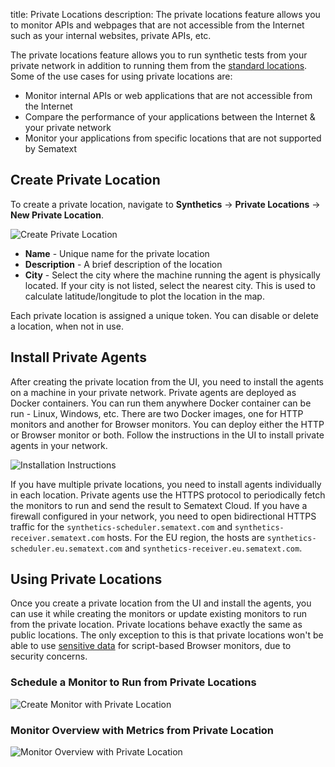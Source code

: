 title: Private Locations
description: The private locations feature allows you to monitor APIs and webpages that are not accessible from the Internet such as your internal websites, private APIs, etc.

The private locations feature allows you to run synthetic tests from your private network in addition to running them from the [standard locations](/docs/synthetics/#locations). Some of the use cases for using private locations are:

* Monitor internal APIs or web applications that are not accessible from the Internet
* Compare the performance of your applications between the Internet & your private network
* Monitor your applications from specific locations that are not supported by Sematext

## Create Private Location

To create a private location, navigate to **Synthetics** -> **Private Locations** -> **New Private Location**. 

![Create Private Location](/docs/images/synthetics/create-private-location.png)

* **Name** - Unique name for the private location
* **Description** - A brief description of the location
* **City** - Select the city where the machine running the agent is physically located. If your city is not listed, select the nearest city. This is used to calculate latitude/longitude to plot the location in the map.

Each private location is assigned a unique token. You can disable or delete a location, when not in use.

## Install Private Agents

After creating the private location from the UI, you need to install the agents on a machine in your private network. Private agents are deployed as Docker containers. You can run them anywhere Docker container can be run - Linux, Windows, etc. There are two Docker images, one for HTTP monitors and another for Browser monitors.
You can deploy either the HTTP or Browser monitor or both. Follow the instructions in the UI to install private agents in your network.

![Installation Instructions](/docs/images/synthetics/private-location-installation.png)

If you have multiple private locations, you need to install agents individually in each location. Private agents use the HTTPS protocol to periodically fetch the monitors to run and send the result to Sematext Cloud. If you have a firewall configured in your network, you need to open bidirectional HTTPS traffic for the `synthetics-scheduler.sematext.com` and `synthetics-receiver.sematext.com` hosts. For the EU region, the hosts are `synthetics-scheduler.eu.sematext.com` and `synthetics-receiver.eu.sematext.com`.

## Using Private Locations

Once you create a private location from the UI and install the agents, you can use it while creating the monitors or update existing monitors to run from the private location. Private locations behave exactly the same as public locations. The only exception to this is that private locations won't be able to use [sensitive data](/docs/synthetics/user-journey-scripts/sensitive-data) for script-based Browser monitors, due to security concerns.

### Schedule a Monitor to Run from Private Locations

![Create Monitor with Private Location](/docs/images/synthetics/private-locations-monitor.png)

### Monitor Overview with Metrics from Private Location

![Monitor Overview with Private Location](/docs/images/synthetics/private-location-monitor-overview.png)
